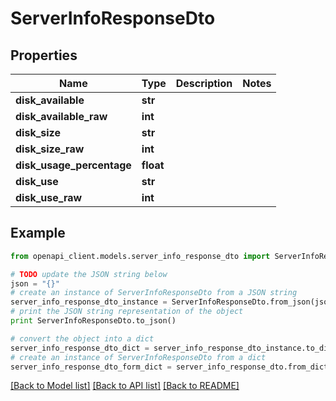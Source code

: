 # ServerInfoResponseDto


## Properties

Name | Type | Description | Notes
------------ | ------------- | ------------- | -------------
**disk_available** | **str** |  | 
**disk_available_raw** | **int** |  | 
**disk_size** | **str** |  | 
**disk_size_raw** | **int** |  | 
**disk_usage_percentage** | **float** |  | 
**disk_use** | **str** |  | 
**disk_use_raw** | **int** |  | 

## Example

```python
from openapi_client.models.server_info_response_dto import ServerInfoResponseDto

# TODO update the JSON string below
json = "{}"
# create an instance of ServerInfoResponseDto from a JSON string
server_info_response_dto_instance = ServerInfoResponseDto.from_json(json)
# print the JSON string representation of the object
print ServerInfoResponseDto.to_json()

# convert the object into a dict
server_info_response_dto_dict = server_info_response_dto_instance.to_dict()
# create an instance of ServerInfoResponseDto from a dict
server_info_response_dto_form_dict = server_info_response_dto.from_dict(server_info_response_dto_dict)
```
[[Back to Model list]](../README.md#documentation-for-models) [[Back to API list]](../README.md#documentation-for-api-endpoints) [[Back to README]](../README.md)


